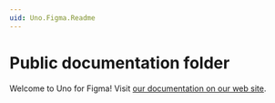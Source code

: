 ```yaml
---
uid: Uno.Figma.Readme
---
```


# Public documentation folder

Welcome to Uno for Figma! Visit [our documentation on our web site](https://platform.uno).
